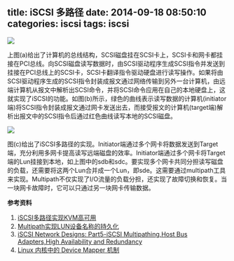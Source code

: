 title: iSCSI 多路径
date: 2014-09-18 08:50:10
categories: iscsi
tags: iscsi
---


![](http://images.cnitblog.com/blog/571795/201410/081927249055512.jpg)

上图(a)给出了计算机的总线结构，SCSI磁盘挂在SCSI卡上，SCSI卡和网卡都挂接在PCI总线。向SCSI磁盘读写数据时，由SCSI驱动程序生成SCSI指令并发送到挂接在PCI总线上的SCSI卡，SCSI卡翻译指令驱动硬盘进行读写操作。如果将由SCSI驱动程序生成的SCSI指令封装成报文通过网络传输到另外一台计算机，由远端计算机从报文中解析出SCSI命令，并将SCSI命令应用在自己的本地硬盘上，这就实现了iSCSI的功能。如图(b)所示，绿色的曲线表示读写数据的计算机(initiator端)将SCSI指令封装成报文通过网卡发送出去，而接受报文的计算机(target端)解析出报文中的SCSI指令后通过红色曲线读写本地的SCSI磁盘。

<!--more-->

![](http://images.cnitblog.com/blog/571795/201410/081927462181456.jpg)

图(c)给出了iSCSI多路径的实现。Initiator端通过多个网卡将数据发送到Target端，充分利用多网卡提高读写远端磁盘的效率。Initiator端通过多个网卡将Target端的Lun挂接到本地，如上图中的sdb和sdc。要实现多个网卡共同分担读写磁盘的负载，还需要将这两个Lun合并成一个Lun，即sde。这需要通过multipath工具来实现。Multipath不仅实现了I/O流量的负载分担，还实现了故障切换和恢复。当一块网卡故障时，它可以只通过另一块网卡传输数据。

**参考资料**

1. [iSCSI多路径实现KVM高可用](http://www.ibm.com/developerworks/cn/linux/1303_zhuzq_iscsikvmha/)    
2. [Multipath实现LUN设备名称的持久化](http://blog.csdn.net/tianlesoftware/article/details/5979061)          
3. [iSCSI Network Designs: Part5-iSCSI Multipathing,Host Bus Adapters,High Availability and Redundancy](http://etherealmind.com/iscsi-network-design-part-5-iscsi-multipathing-hba-ha-high-availability-redundancy/)    
4. [Linux 内核中的 Device Mapper 机制](http://www.ibm.com/developerworks/cn/linux/l-devmapper/index.html)          
